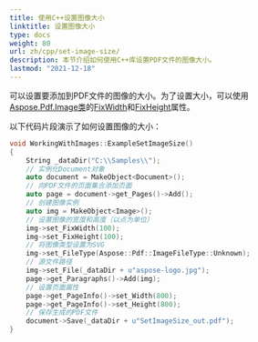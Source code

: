 ```yaml
---
title: 使用C++设置图像大小
linktitle: 设置图像大小
type: docs
weight: 80
url: zh/cpp/set-image-size/
description: 本节介绍如何使用C++库设置PDF文件的图像大小。
lastmod: "2021-12-18"
---
```


可以设置要添加到PDF文件的图像的大小。为了设置大小，可以使用[Aspose.Pdf.Image类](https://reference.aspose.com/pdf/cpp/class/aspose.pdf.image)的[FixWidth](https://reference.aspose.com/pdf/cpp/class/aspose.pdf.image#a08f2f92b184632385eab19fb96c6d40e)和[FixHeight](https://reference.aspose.com/pdf/cpp/class/aspose.pdf.image#aed67b52e058b97df6931c214d7092dfa)属性。

以下代码片段演示了如何设置图像的大小：

```cpp
void WorkingWithImages::ExampleSetImageSize()
{
    String _dataDir("C:\\Samples\\");
    // 实例化Document对象
    auto document = MakeObject<Document>();
    // 向PDF文件的页面集合添加页面
    auto page = document->get_Pages()->Add();
    // 创建图像实例
    auto img = MakeObject<Image>();
    // 设置图像的宽度和高度（以点为单位）
    img->set_FixWidth(100);
    img->set_FixHeight(100);
    // 将图像类型设置为SVG
    img->set_FileType(Aspose::Pdf::ImageFileType::Unknown);
    // 源文件路径
    img->set_File(_dataDir + u"aspose-logo.jpg");
    page->get_Paragraphs()->Add(img);
    // 设置页面属性
    page->get_PageInfo()->set_Width(800);
    page->get_PageInfo()->set_Height(800);
    // 保存生成的PDF文件
    document->Save(_dataDir + u"SetImageSize_out.pdf");
}
```